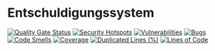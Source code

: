 # Entschuldigungssystem

[![Quality Gate Status](https://sq.srv.tobiaswaelde.com/api/project_badges/measure?project=tw-school_entschuldigungssystem_AYYMT3iVlG8PXLMOvX_3&metric=alert_status&token=10949898e8265b5d108b3b916b7afbb483585f24)](https://sq.srv.tobiaswaelde.com/dashboard?id=tw-school_entschuldigungssystem_AYYMT3iVlG8PXLMOvX_3)
[![Security Hotspots](https://sq.srv.tobiaswaelde.com/api/project_badges/measure?project=tw-school_entschuldigungssystem_AYYMT3iVlG8PXLMOvX_3&metric=security_hotspots&token=10949898e8265b5d108b3b916b7afbb483585f24)](https://sq.srv.tobiaswaelde.com/dashboard?id=tw-school_entschuldigungssystem_AYYMT3iVlG8PXLMOvX_3)
[![Vulnerabilities](https://sq.srv.tobiaswaelde.com/api/project_badges/measure?project=tw-school_entschuldigungssystem_AYYMT3iVlG8PXLMOvX_3&metric=vulnerabilities&token=10949898e8265b5d108b3b916b7afbb483585f24)](https://sq.srv.tobiaswaelde.com/dashboard?id=tw-school_entschuldigungssystem_AYYMT3iVlG8PXLMOvX_3)
[![Bugs](https://sq.srv.tobiaswaelde.com/api/project_badges/measure?project=tw-school_entschuldigungssystem_AYYMT3iVlG8PXLMOvX_3&metric=bugs&token=10949898e8265b5d108b3b916b7afbb483585f24)](https://sq.srv.tobiaswaelde.com/dashboard?id=tw-school_entschuldigungssystem_AYYMT3iVlG8PXLMOvX_3)
[![Code Smells](https://sq.srv.tobiaswaelde.com/api/project_badges/measure?project=tw-school_entschuldigungssystem_AYYMT3iVlG8PXLMOvX_3&metric=code_smells&token=10949898e8265b5d108b3b916b7afbb483585f24)](https://sq.srv.tobiaswaelde.com/dashboard?id=tw-school_entschuldigungssystem_AYYMT3iVlG8PXLMOvX_3)
[![Coverage](https://sq.srv.tobiaswaelde.com/api/project_badges/measure?project=tw-school_entschuldigungssystem_AYYMT3iVlG8PXLMOvX_3&metric=coverage&token=10949898e8265b5d108b3b916b7afbb483585f24)](https://sq.srv.tobiaswaelde.com/dashboard?id=tw-school_entschuldigungssystem_AYYMT3iVlG8PXLMOvX_3)
[![Duplicated Lines (%)](https://sq.srv.tobiaswaelde.com/api/project_badges/measure?project=tw-school_entschuldigungssystem_AYYMT3iVlG8PXLMOvX_3&metric=duplicated_lines_density&token=10949898e8265b5d108b3b916b7afbb483585f24)](https://sq.srv.tobiaswaelde.com/dashboard?id=tw-school_entschuldigungssystem_AYYMT3iVlG8PXLMOvX_3)
[![Lines of Code](https://sq.srv.tobiaswaelde.com/api/project_badges/measure?project=tw-school_entschuldigungssystem_AYYMT3iVlG8PXLMOvX_3&metric=ncloc&token=10949898e8265b5d108b3b916b7afbb483585f24)](https://sq.srv.tobiaswaelde.com/dashboard?id=tw-school_entschuldigungssystem_AYYMT3iVlG8PXLMOvX_3)
